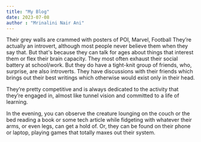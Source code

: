```yaml
---
title: "My Blog"
date: 2023-07-08
author : "Mrinalini Nair Ani"
---
```

Their grey walls are crammed with posters of POI, Marvel, Football 
They’re actually an introvert, although most people never believe them when they say that. But that's because they can talk for ages about things that interest them or flex their brain capacity. They most often exhaust their social battery at school/work. But they do have a tight-knit group of friends, who, surprise, are also introverts. They have discussions with their friends which brings out their best writings which otherwise would exist only in their head. 

They’re pretty competitive and is always dedicated to the activity that they’re engaged in, almost like tunnel vision and committed to a life of learning. 

In the evening, you can observe the creature lounging on the couch or the bed reading a book or some tech article while fidgeting with whatever their arms, or even legs, can get a hold of. Or, they can be found on their phone or laptop, playing games that totally maxes out their system.
